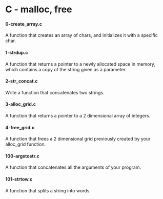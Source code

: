 # C - malloc, free
#### 0-create_array.c
A function that creates an array of chars, and initializes it with a specific char.

#### 1-strdup.c
A function that returns a pointer to a newly allocated space in memory, which contains a copy of the string given as a parameter.

#### 2-str_concat.c
Write a function that concatenates two strings.

#### 3-alloc_grid.c
A function that returns a pointer to a 2 dimensional array of integers.

#### 4-free_grid.c
A function that frees a 2 dimensional grid previously created by your alloc_grid function.

#### 100-argstostr.c
A function that concatenates all the arguments of your program.

#### 101-strtow.c
A function that splits a string into words.
